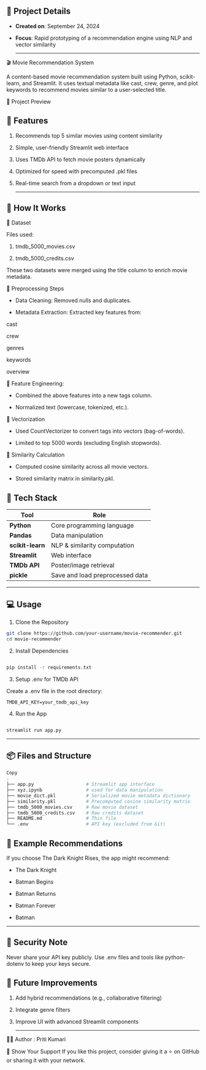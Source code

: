 ## 📅 Project Details

- **Created on**: September 24, 2024
- **Focus**: Rapid prototyping of a recommendation engine using NLP and vector similarity

  ---

🎬 Movie Recommendation System

A content-based movie recommendation system built using Python, scikit-learn, and Streamlit. It uses textual metadata like cast, crew, genre, and plot keywords to recommend movies similar to a user-selected title.

📸 Project Preview

##  🚀 Features

1. Recommends top 5 similar movies using content similarity

2. Simple, user-friendly Streamlit web interface

3. Uses TMDb API to fetch movie posters dynamically

4. Optimized for speed with precomputed .pkl files

5. Real-time search from a dropdown or text input

   ---

##  🧠 How It Works

🔹 Dataset

Files used:

1. tmdb_5000_movies.csv

2. tmdb_5000_credits.csv

These two datasets were merged using the title column to enrich movie metadata.

🔹 Preprocessing Steps

- Data Cleaning: Removed nulls and duplicates.

- Metadata Extraction: Extracted key features from:

cast 

crew

genres

keywords

overview

🔹 Feature Engineering:

- Combined the above features into a new tags column.

- Normalized text (lowercase, tokenized, etc.).

🔹 Vectorization

- Used CountVectorizer to convert tags into vectors (bag-of-words).

- Limited to top 5000 words (excluding English stopwords).

🔹 Similarity Calculation

- Computed cosine similarity across all movie vectors.

- Stored similarity matrix in similarity.pkl.

##   🧰 Tech Stack

| Tool             | Role                            |
| ---------------- | ------------------------------- |
| **Python**       | Core programming language       |
| **Pandas**       | Data manipulation               |
| **scikit-learn** | NLP & similarity computation    |
| **Streamlit**    | Web interface                   |
| **TMDb API**     | Poster/image retrieval          |
| **pickle**       | Save and load preprocessed data |

---


##   💻 Usage

1. Clone the Repository
```bash
git clone https://github.com/your-username/movie-recommender.git
cd movie-recommender
```
2. Install Dependencies
```bash

pip install -r requirements.txt
```

3. Setup .env for TMDb API
   
Create a .env file in the root directory:

```env
TMDB_API_KEY=your_tmdb_api_key
```

4. Run the App
```bash

streamlit run app.py
```

----


##  📦 Files and Structure

```bash
Copy
.
├── app.py                   # Streamlit app interface
├── xyz.ipynb                # used for data manipulation
├── movie_dict.pkl           # Serialized movie metadata dictionary
├── similarity.pkl           # Precomputed cosine similarity matrix
├── tmdb_5000_movies.csv     # Raw movie dataset
├── tmdb_5000_credits.csv    # Raw credits dataset
├── README.md                # This file
└── .env                     # API key (excluded from Git)

```

##  🎯 Example Recommendations

If you choose The Dark Knight Rises, the app might recommend:

- The Dark Knight

- Batman Begins

- Batman Returns

- Batman Forever

- Batman

- ---

## 🔐 Security Note

Never share your API key publicly. Use .env files and tools like python-dotenv to keep your keys secure.


## 🧠 Future Improvements

1. Add hybrid recommendations (e.g., collaborative filtering)

2. Integrate genre filters

3. Improve UI with advanced Streamlit components

   ---

🙋‍♀️ Author  :  Priti Kumari


🌟 Show Your Support
If you like this project, consider giving it a ⭐ on GitHub or sharing it with your network.
